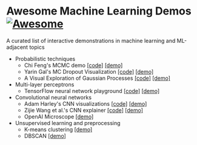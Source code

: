 # Awesome Machine Learning Demos [![Awesome](https://awesome.re/badge.svg)](https://awesome.re)

A curated list of interactive demonstrations in machine learning and ML-adjacent topics

- Probabilistic techniques
  - Chi Feng's MCMC demo [[code]](https://github.com/chi-feng/mcmc-demo) [[demo]](https://chi-feng.github.io/mcmc-demo/app.html)
  - Yarin Gal's MC Dropout Visualization [[code]](https://github.com/yaringal/DropoutUncertaintyDemos) [[demo]](https://www.cs.ox.ac.uk/people/yarin.gal/website/blog_3d801aa532c1ce.html)
  - A Visual Exploration of Gaussian Processes [[code]](https://github.com/distillpub/post--visual-exploration-gaussian-processes) [[demo]](https://distill.pub/2019/visual-exploration-gaussian-processes/)
- Multi-layer perceptrons
  - TensorFlow neural network playground [[code]](https://github.com/tensorflow/playground) [[demo]](https://playground.tensorflow.org/)
- Convolutional neural networks
  - Adam Harley's CNN visualizations [[code]](https://github.com/aharley/nn_vis) [[demo]](https://adamharley.com/nn_vis/)
  - Zijie Wang et al.'s CNN explainer [[code]](https://github.com/poloclub/cnn-explainer) [[demo]](https://poloclub.github.io/cnn-explainer/)
  - OpenAI Microscope [[demo]](https://microscope.openai.com/models)
- Unsupervised learning and preprocessing
  - K-means clustering [[demo]](https://www.naftaliharris.com/blog/visualizing-k-means-clustering/)
  - DBSCAN [[demo]](https://github.com/GeostatsGuy/DataScienceInteractivePython/blob/main/Interactive_DBSCAN.ipynb)
